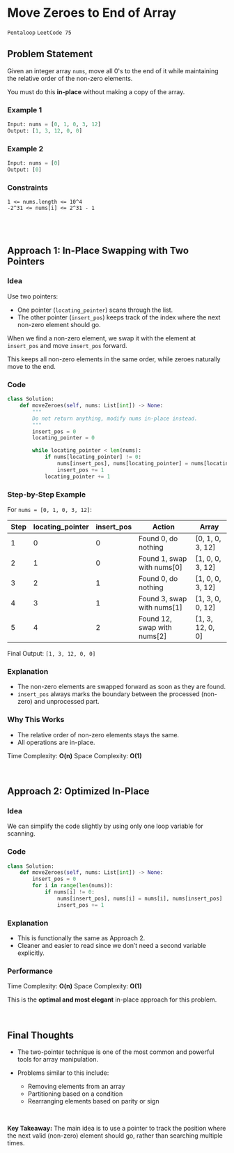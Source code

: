 # Move Zeroes to End of Array
`Pentaloop` `LeetCode 75`

## Problem Statement

Given an integer array `nums`, move all 0's to the end of it while maintaining the relative order of the non-zero elements.

You must do this **in-place** without making a copy of the array.

### Example 1

```python
Input: nums = [0, 1, 0, 3, 12]
Output: [1, 3, 12, 0, 0]
```

### Example 2

```python
Input: nums = [0]
Output: [0]
```

### Constraints

```
1 <= nums.length <= 10^4
-2^31 <= nums[i] <= 2^31 - 1
```

<br><br>

## Approach 1: In-Place Swapping with Two Pointers

### Idea

Use two pointers:

* One pointer (`locating_pointer`) scans through the list.
* The other pointer (`insert_pos`) keeps track of the index where the next non-zero element should go.

When we find a non-zero element, we swap it with the element at `insert_pos` and move `insert_pos` forward.

This keeps all non-zero elements in the same order, while zeroes naturally move to the end.

### Code

```python
class Solution:
    def moveZeroes(self, nums: List[int]) -> None:
        """
        Do not return anything, modify nums in-place instead.
        """
        insert_pos = 0
        locating_pointer = 0

        while locating_pointer < len(nums):
            if nums[locating_pointer] != 0:
                nums[insert_pos], nums[locating_pointer] = nums[locating_pointer], nums[insert_pos]
                insert_pos += 1
            locating_pointer += 1
```

### Step-by-Step Example

For `nums = [0, 1, 0, 3, 12]`:

| Step | locating_pointer | insert_pos | Action                      | Array            |
| ---- | ---------------- | ---------- | --------------------------- | ---------------- |
| 1    | 0                | 0          | Found 0, do nothing         | [0, 1, 0, 3, 12] |
| 2    | 1                | 0          | Found 1, swap with nums[0]  | [1, 0, 0, 3, 12] |
| 3    | 2                | 1          | Found 0, do nothing         | [1, 0, 0, 3, 12] |
| 4    | 3                | 1          | Found 3, swap with nums[1]  | [1, 3, 0, 0, 12] |
| 5    | 4                | 2          | Found 12, swap with nums[2] | [1, 3, 12, 0, 0] |

Final Output: `[1, 3, 12, 0, 0]`

### Explanation

* The non-zero elements are swapped forward as soon as they are found.
* `insert_pos` always marks the boundary between the processed (non-zero) and unprocessed part.

### Why This Works

* The relative order of non-zero elements stays the same.
* All operations are in-place.

Time Complexity: **O(n)**
Space Complexity: **O(1)**

<br>

## Approach 2: Optimized In-Place

### Idea

We can simplify the code slightly by using only one loop variable for scanning.

### Code

```python
class Solution:
    def moveZeroes(self, nums: List[int]) -> None:
        insert_pos = 0
        for i in range(len(nums)):
            if nums[i] != 0:
                nums[insert_pos], nums[i] = nums[i], nums[insert_pos]
                insert_pos += 1
```

### Explanation

* This is functionally the same as Approach 2.
* Cleaner and easier to read since we don’t need a second variable explicitly.

### Performance

Time Complexity: **O(n)**
Space Complexity: **O(1)**

This is the **optimal and most elegant** in-place approach for this problem.

<br>

## Final Thoughts

* The two-pointer technique is one of the most common and powerful tools for array manipulation.
* Problems similar to this include:

  * Removing elements from an array
  * Partitioning based on a condition
  * Rearranging elements based on parity or sign

<br>

**Key Takeaway:**
The main idea is to use a pointer to track the position where the next valid (non-zero) element should go, rather than searching multiple times.
